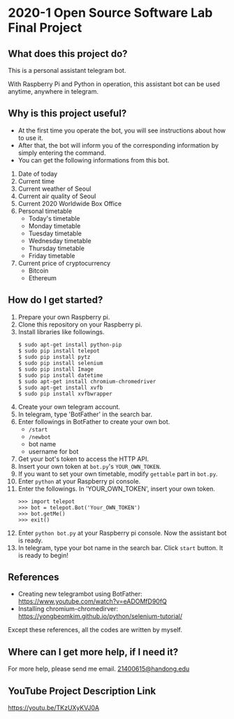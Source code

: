 # 2020-1 Open Source Software Lab Final Project

## What does this project do?
This is a personal assistant telegram bot.

With Raspberry Pi and Python in operation, this assistant bot can be used anytime, anywhere in telegram.


## Why is this project useful?
* At the first time you operate the bot, you will see instructions about how to use it.
* After that, the bot will inform you of the corresponding information by simply entering the command.
* You can get the following informations from this bot.
 1. Date of today
 2. Current time
 3. Current weather of Seoul
 4. Current air quality of Seoul
 5. Current 2020 Worldwide Box Office
 6. Personal timetable
     - Today's timetable
     - Monday timetable
     - Tuesday timetable
     - Wednesday timetable
     - Thursday timetable
     - Friday timetable
 7. Current price of cryptocurrency
     - Bitcoin
     - Ethereum


## How do I get started?
1. Prepare your own Raspberry pi.
2. Clone this repository on your Raspberry pi.
3. Install libraries like followings.
    ```
    $ sudo apt-get install python-pip
    $ sudo pip install telepot
    $ sudo pip install pytz
    $ sudo pip install selenium
    $ sudo pip install Image
    $ sudo pip install datetime
    $ sudo apt-get install chromium-chromedriver
    $ sudo apt-get install xvfb
    $ sudo pip install xvfbwrapper
    ```
4. Create your own telegram account.
5. In telegram, type 'BotFather' in the search bar.
6. Enter followings in BotFather to create your own bot.
   + `/start`
   + `/newbot`
   + bot name
   + username for bot
7. Get your bot's token to access the HTTP API.
8. Insert your own token at `bot.py`'s `YOUR_OWN_TOKEN`.
9. If you want to set your own timetable, modify `gettable` part in `bot.py`.
10. Enter `python` at your Raspberry pi console.
11. Enter the followings. In 'YOUR_OWN_TOKEN', insert your own token.
    ```
    >>> import telepot
    >>> bot = telepot.Bot('Your_OWN_TOKEN')
    >>> bot.getMe()
    >>> exit()
    ```
12. Enter `python bot.py` at your Raspberry pi console. Now the assistant bot is ready.
13. In telegram, type your bot name in the search bar. Click `start` button. It is ready to begin!

## References
- Creating new telegrambot using BotFather: https://www.youtube.com/watch?v=eADOMfD90fQ
- Installing chromium-chromedirver: https://yongbeomkim.github.io/python/selenium-tutorial/

Except these references, all the codes are written by myself.

## Where can I get more help, if I need it?
For more help, please send me email. <21400615@handong.edu>


## YouTube Project Description Link
https://youtu.be/TKzUXyKVJ0A

